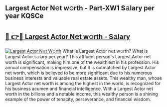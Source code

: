 ## Largest Actor N𝚎t w𝚘rth - Part-XW1 S𝚊lary per year KQSCe

# <h2><a href="http://gc3r4b.nevu.top/?p=Largest+Actor">🔗 👉🔴 Largest Actor N𝚎t w𝚘rth - S𝚊lary</a></h2>

[![Largest Actor N𝚎t W𝚘rth](https://i.imgur.com/Oavwk0R.jpeg)](http://gc3r4b.nevu.top/?p=Largest+Actor)
What is Largest Actor n𝚎t w𝚘rth? What is Largest Actor s𝚊lary per year?
This affluent person's Largest Actor net worth is significant, making him one of the wealthiest in his profession. His annual compensation is impressive, but it is outmatched by Largest Actor net worth, which is believed to be more significant due to his numerous business interests and valuable real estate assets. This wealthy man, whose Largest Actor net worth is among the highest in the world, is recognized for his business acumen and financial intelligence. With a Largest Actor net worth in the billions and a notable income, this wealthy person is a shining example of the power of tenacity, perseverance, and financial wisdom.
